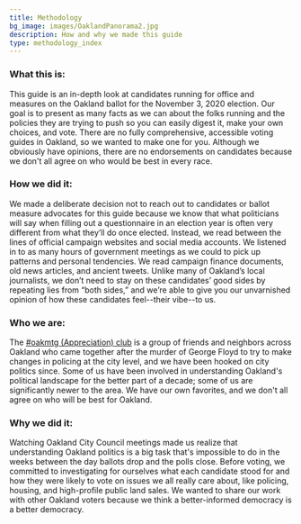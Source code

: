 ```yaml
---
title: Methodology
bg_image: images/OaklandPanorama2.jpg
description: How and why we made this guide
type: methodology_index
---
```

### What this is:

This guide is an in-depth look at candidates running for office and measures on the Oakland ballot for the November 3, 2020 election. Our goal is to present as many facts as we can about the folks running and the policies they are trying to push so you can easily digest it, make your own choices, and vote. There are no fully comprehensive, accessible voting guides in Oakland, so we wanted to make one for you.  Although we obviously have opinions, there are no endorsements on candidates because we don't all agree on who would be best in every race. 

### How we did it:

We made a deliberate decision not to reach out to candidates or ballot measure advocates for this guide because we know that what politicians will say when filling out a questionnaire in an election year is often very different from what they’ll do once elected. Instead, we read between the lines of official campaign websites and social media accounts. We listened in to as many hours of government meetings as we could to pick up patterns and personal tendencies. We read campaign finance documents, old news articles, and ancient tweets. Unlike many of Oakland’s local journalists, we don’t need to stay on these candidates’ good sides by repeating lies from “both sides,” and we’re able to give you our unvarnished opinion of how these candidates feel--their vibe--to us. 

### Who we are:

The [\#oakmtg (Appreciation) club](https://www.oakmtg.club/about/) is a group of friends and neighbors across Oakland who came together after the murder of George Floyd to try to make changes in policing at the city level, and we have been hooked on city politics since. Some of us have been involved in understanding Oakland's political landscape for the better part of a decade; some of us are significantly newer to the area. We have our own favorites, and we don't all agree on who will be best for Oakland. 

### Why we did it:

Watching Oakland City Council meetings made us realize that understanding Oakland politics is a big task that's impossible to do in the weeks between the day ballots drop and the polls close. Before voting, we committed to investigating for ourselves what each candidate stood for and how they were likely to vote on issues we all really care about, like policing, housing, and high-profile public land sales. We wanted to share our work with other Oakland voters because we think a better-informed democracy is a better democracy.